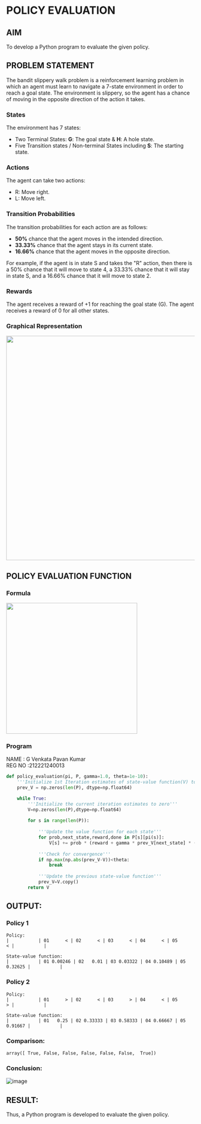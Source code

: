 # POLICY EVALUATION

## AIM
To develop a Python program to evaluate the given policy.

## PROBLEM STATEMENT
The bandit slippery walk problem is a reinforcement learning problem in which an agent must learn to navigate a 7-state environment in order to reach a goal state. The environment is slippery, so the agent has a chance of moving in the opposite direction of the action it takes.

### States

The environment has 7 states:
* Two Terminal States: **G**: The goal state & **H**: A hole state.
* Five Transition states / Non-terminal States including  **S**: The starting state.

### Actions

The agent can take two actions:

* R: Move right.
* L: Move left.

### Transition Probabilities

The transition probabilities for each action are as follows:

* **50%** chance that the agent moves in the intended direction.
* **33.33%** chance that the agent stays in its current state.
* **16.66%** chance that the agent moves in the opposite direction.

For example, if the agent is in state S and takes the "R" action, then there is a 50% chance that it will move to state 4, a 33.33% chance that it will stay in state S, and a 16.66% chance that it will move to state 2.

### Rewards

The agent receives a reward of +1 for reaching the goal state (G). The agent receives a reward of 0 for all other states.

### Graphical Representation
<p align="center">
<img width="600" src="https://github.com/ShafeeqAhamedS/RL_2_Policy_Eval/assets/93427237/e7af87e7-fe73-47fa-8bea-2040b7645e44"> </p>

## POLICY EVALUATION FUNCTION
### Formula
<img width="350" src="https://github.com/ShafeeqAhamedS/RL_2_Policy_Eval/assets/93427237/e663bd3d-fc85-41c3-9a5c-dffa57eae250">

### Program
NAME : G Venkata Pavan Kumar</BR>
REG NO :212221240013

```py
def policy_evaluation(pi, P, gamma=1.0, theta=1e-10):
   	'''Initialize 1st Iteration estimates of state-value function(V) to zero'''
    prev_V = np.zeros(len(P), dtype=np.float64)

    while True:
        '''Initialize the current iteration estimates to zero'''
        V=np.zeros(len(P),dtype=np.float64)
        
        for s in range(len(P)):
        
            '''Update the value function for each state'''
            for prob,next_state,reward,done in P[s][pi(s)]:
                V[s] += prob * (reward + gamma * prev_V[next_state] * (not done))
                
            '''Check for convergence'''
            if np.max(np.abs(prev_V-V))<theta:
                break
                
            '''Update the previous state-value function'''
            prev_V=V.copy()
        return V
```

## OUTPUT:
### Policy 1
```
Policy:
|           | 01      < | 02      < | 03      < | 04      < | 05      < |           |

State-value function:
|           | 01 0.00246 | 02   0.01 | 03 0.03322 | 04 0.10489 | 05 0.32625 |           |

```

### Policy 2
```
Policy:
|           | 01      > | 02      < | 03      > | 04      < | 05      > |           |

State-value function:
|           | 01   0.25 | 02 0.33333 | 03 0.58333 | 04 0.66667 | 05 0.91667 |           |
```

### Comparison:
```
array([ True, False, False, False, False, False,  True])
```

### Conclusion:

![image](https://github.com/Pavan-Gv/rl-policy-evaluation/assets/94827772/d4979a5d-76d3-4e39-86f0-0ae13451bd54)


## RESULT:
Thus, a Python program is developed to evaluate the given policy.

